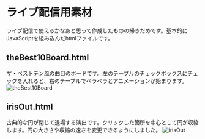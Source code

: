# ライブ配信用素材
ライブ配信で使えるかなあと思って作成したものの掃きだめです。基本的にJavaScriptを組み込んだhtmlファイルです。

## theBest10Board.html
ザ・ベストテン風の曲目のボードです。左のテーブルのチェックボックスにチェックを入れると、右のテーブルでペラペラとアニメーションが始まります。
![theBest10Board](https://user-images.githubusercontent.com/79532972/150412966-e4c2ae35-47ad-4221-bcf2-c1783498c42f.gif)

## irisOut.html
古典的な円が閉じて退場する演出です。クリックした箇所を中心として円が収縮します。円の大きさや収縮の速さを変更できるようにしました。
![irisOut](https://user-images.githubusercontent.com/79532972/150680140-be09bfa7-7139-4872-9c44-3a7d0561533f.gif)
